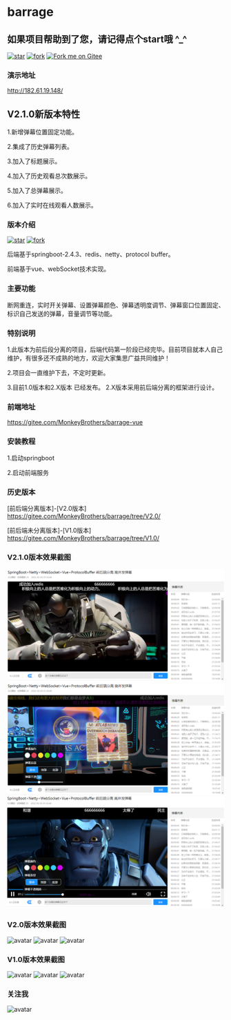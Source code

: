 # barrage


## 如果项目帮助到了您，请记得点个start哦  ^_^
[![star](https://gitee.com/MonkeyBrothers/barrage/badge/star.svg?theme=dark)](https://gitee.com/MonkeyBrothers/barrage/stargazers)
[![fork](https://gitee.com/MonkeyBrothers/barrage/badge/fork.svg?theme=dark)](https://gitee.com/MonkeyBrothers/barrage/members)
[![Fork me on Gitee](https://gitee.com/MonkeyBrothers/barrage/widgets/widget_6.svg)](https://gitee.com/MonkeyBrothers/barrage)
### 演示地址
http://182.61.19.148/

## V2.1.0新版本特性
1.新增弹幕位置固定功能。

2.集成了历史弹幕列表。

3.加入了标题展示。

4.加入了历史观看总次数展示。

5.加入了总弹幕展示。

6.加入了实时在线观看人数展示。


### 版本介绍

[![star](https://gitee.com/MonkeyBrothers/barrage/badge/star.svg?theme=dark)](https://gitee.com/MonkeyBrothers/barrage/stargazers)
[![fork](https://gitee.com/MonkeyBrothers/barrage/badge/fork.svg?theme=dark)](https://gitee.com/MonkeyBrothers/barrage/members)

后端基于springboot-2.4.3、redis、netty、protocol buffer。

前端基于vue、webSocket技术实现。

### 主要功能
断网重连，实时开关弹幕、设置弹幕颜色、弹幕透明度调节、弹幕窗口位置固定、标识自己发送的弹幕，音量调节等功能。


### 特别说明
1.此版本为前后段分离的项目，后端代码第一阶段已经完毕。目前项目就本人自己维护，有很多还不成熟的地方，欢迎大家集思广益共同维护！

2.项目会一直维护下去，不定时更新。

3.目前1.0版本和2.X版本 已经发布。 2.X版本采用前后端分离的框架进行设计。


### 前端地址
https://gitee.com/MonkeyBrothers/barrage-vue

### 安装教程
1.启动springboot

2.启动前端服务

### 历史版本

[前后端分离版本]-[V2.0版本] https://gitee.com/MonkeyBrothers/barrage/tree/V2.0/

[前后端未分离版本]-[V1.0版本] https://gitee.com/MonkeyBrothers/barrage/tree/V1.0/

### V2.1.0版本效果截图
![avatar](/images/v2.1.0/1.png)
![avatar](/images/v2.1.0/2.png)
![avatar](/images/v2.1.0/3.png)

### V2.0版本效果截图
![avatar](/images/v2.0/1.png)
![avatar](/images/v2.0/2.png)
![avatar](/images/v2.0/3.png)


### V1.0版本效果截图
![avatar](/images/v1.0/1.png)
![avatar](/images/v1.0/2.png)
![avatar](/images/v1.0/3.png)

### 关注我
![avatar](/images/v1.0/WeChat.png)
